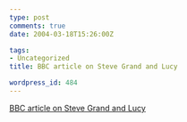 ```yaml
---
type: post
comments: true
date: 2004-03-18T15:26:00Z

tags:
- Uncategorized
title: BBC article on Steve Grand and Lucy

wordpress_id: 484
---
```


[BBC article on Steve Grand and Lucy](http://news.bbc.co.uk/1/hi/wales/3521852.stm)
